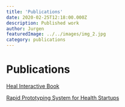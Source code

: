 ```yaml
---
title: 'Publications'
date: 2020-02-25T12:18:00.000Z
description: Published work
author: Jurgen
featuredImage: ../../images/img_2.jpg
category: publications
---
```


# Publications

[Heal Interactive Book](/project1)    

<a href="https://www.notion.so/Rapid-Prototyping-System-020149df896049a4b9ab05f868901b55">Rapid Prototyping System for Health Startups</a>

<!--[Learning system](/project2)-->

<!-- [Health Recommender System](/project2) -->

<!-- [Gene based nutrition](/project2) GenoPalate  -->

<!-- [Gene based exercise](/project2) FitnessGenes  -->


